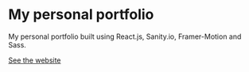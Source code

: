 # My personal portfolio

My personal portfolio built using React.js, Sanity.io, Framer-Motion and Sass.

[See the website](https://ruvalsen.netlify.app/)
